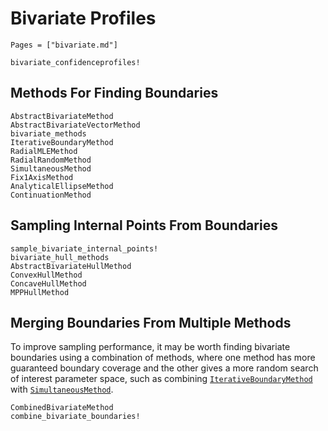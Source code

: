 # Bivariate Profiles

```@index
Pages = ["bivariate.md"]
```

```@docs
bivariate_confidenceprofiles!
```

## Methods For Finding Boundaries

```@docs
AbstractBivariateMethod
AbstractBivariateVectorMethod
bivariate_methods
IterativeBoundaryMethod
RadialMLEMethod
RadialRandomMethod
SimultaneousMethod
Fix1AxisMethod
AnalyticalEllipseMethod
ContinuationMethod
```

## Sampling Internal Points From Boundaries

```@docs
sample_bivariate_internal_points!
bivariate_hull_methods
AbstractBivariateHullMethod
ConvexHullMethod
ConcaveHullMethod
MPPHullMethod
```

## Merging Boundaries From Multiple Methods

To improve sampling performance, it may be worth finding bivariate boundaries using a combination of methods, where one method has more guaranteed boundary coverage and the other gives a more random search of interest parameter space, such as combining [`IterativeBoundaryMethod`](@ref) with [`SimultaneousMethod`](@ref). 

```@docs
CombinedBivariateMethod
combine_bivariate_boundaries!
```